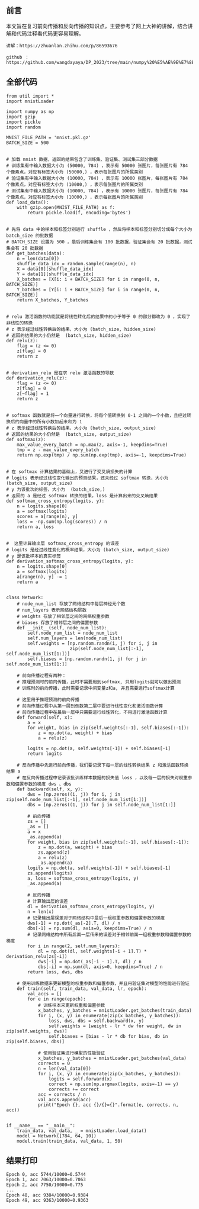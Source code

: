 ##	前言

本文旨在复习前向传播和反向传播的知识点，主要参考了网上大神的讲解，结合讲解和代码注释看代码更容易理解。

	讲解：https://zhuanlan.zhihu.com/p/86593676
	
	github ：https://github.com/wangdayaya/DP_2023/tree/main/numpy%20%E5%AE%9E%E7%8E%B0%20mnist%20%E8%AF%86%E5%88%AB%E4%BB%BB%E5%8A%A1

## 全部代码
	
	from util import *
	import mnistLoader
	
	import numpy as np
	import gzip
	import pickle
	import random
	
	MNIST_FILE_PATH = 'mnist.pkl.gz'
	BATCH_SIZE = 500
	
	
	# 加载 mnist 数据，返回的结果包含了训练集、验证集、测试集三部分数据
	# 训练集有中输入数据大小为 (50000, 784) ，表示有 50000 张图片，每张图片有 784 个像素点，对应有标签大小为 (50000,) ，表示每张图片的所属类别
	# 验证集有中输入数据大小为 (10000, 784) ，表示有 10000 张图片，每张图片有 784 个像素点，对应有标签大小为 (10000,) ，表示每张图片的所属类别
	# 测试集有中输入数据大小为 (10000, 784) ，表示有 10000 张图片，每张图片有 784 个像素点，对应有标签大小为 (10000,) ，表示每张图片的所属类别
	def load_data():
	    with gzip.open(MNIST_FILE_PATH) as f:
	        return pickle.load(f, encoding='bytes')
	
	
	# 先将 data 中的样本和标签分别进行 shuffle ，然后将样本和标签分别切分成每个大小为 batch_size 的批数据
	# BATCH_SIZE 设置为 500 ，最后训练集会有 100 批数据，验证集会有 20 批数据，测试集会有 20 批数据
	def get_batches(data):
	    n = len(data[0])
	    shuffle_data_idx = random.sample(range(n), n)
	    X = data[0][shuffle_data_idx]
	    Y = data[1][shuffle_data_idx]
	    X_batches = [X[i: i + BATCH_SIZE] for i in range(0, n, BATCH_SIZE)]
	    Y_batches = [Y[i: i + BATCH_SIZE] for i in range(0, n, BATCH_SIZE)]
	    return X_batches, Y_batches
	
	
	# relu 激活函数的功能就是将线性转化后的结果中的小于等于 0 的部分都改为 0 ，实现了非线性的转换
	# z 表示经过线性转换后的结果，大小为 (batch_size, hidden_size)
	# 返回的结果的大小仍然是  (batch_size, hidden_size)
	def relu(z):
	    flag = (z <= 0)
	    z[flag] = 0
	    return z
	
	
	# derivation_relu 是在求 relu 激活函数的导数
	def derivation_relu(z):
	    flag = (z <= 0)
	    z[flag] = 0
	    z[~flag] = 1
	    return z
	
	
	# softmax 函数就是将一个向量进行转换，将每个值转换到 0-1 之间的一个小数，且经过转换后的向量中的所有小数加起来和为 1
	# z 表示经过线性转换后的结果，大小为 (batch_size, output_size)
	# 返回的结果的大小仍然是  (batch_size, output_size)
	def softmax(z):
	    max_value_every_batch = np.max(z, axis=-1, keepdims=True)
	    tmp = z - max_value_every_batch
	    return np.exp(tmp) / np.sum(np.exp(tmp), axis=-1, keepdims=True)
	
	
	# 在 softmax 计算结果的基础上，又进行了交叉熵损失的计算
	# logits 表示经过线性变化输出的预测结果，还未经过 softmax 转换，大小为 (batch_size, output_size)
	# y 为该批次的标签，大小为  (batch_size,)
	# 返回的 a 是经过 softmax 转换的结果，loss 是计算出来的交叉熵结果
	def softmax_cross_entropy(logits, y):
	    n = logits.shape[0]
	    a = softmax(logits)
	    scores = a[range(n), y]
	    loss = -np.sum(np.log(scores)) / n
	    return a, loss
	
	
	#  这里计算输出层 softmax_cross_entropy 的误差
	# logits 是经过线性变化的概率结果，大小为 (batch_size, output_size)
	# y 是该批样本的真实标签
	def derivation_softmax_cross_entropy(logits, y):
	    n = logits.shape[0]
	    a = softmax(logits)
	    a[range(n), y] -= 1
	    return a
	
	
	class Network:
	    # node_num_list 存放了网络结构中每层神经元个数
	    # num_layers 表示网络结构层数
	    # weights 存放了相邻层之间的网络权重参数
	    # biases 存放了相邻层之间的偏置参数
	    def __init__(self, node_num_list):
	        self.node_num_list = node_num_list
	        self.num_layers = len(node_num_list)
	        self.weights = [np.random.randn(i, j) for i, j in
	                        zip(self.node_num_list[:-1], self.node_num_list[1:])]
	        self.biases = [np.random.randn(1, j) for j in self.node_num_list[1:]]
	
	    # 前向传播过程有两种：
	    # 推理预测时的前向传播，此时不需要用到softmax, 只用logits就可以做出预测
	    # 训练时的前向传播，此时需要记录中间变量z和a, 并且需要进行softmax计算
	
	    # 这里用于推理预测的前向传播
	    # 前向传播过程中从第一层到倒数第二层中要进行线性变化和激活函数计算
	    # 前向传播过程中在最后一层中只需要进行线性转化，不用进行激活函数计算
	    def forward(self, x):
	        a = x
	        for weight, bias in zip(self.weights[:-1], self.biases[:-1]):
	            z = np.dot(a, weight) + bias
	            a = relu(z)
	
	        logits = np.dot(a, self.weights[-1]) + self.biases[-1]
	        return logits
	
	    # 反向传播中先进行前向传播，我们要记录下每一层的线性转换结果 z 和激活函数转换结果 a
	    # 在反向传播过程中记录该批训练样本数据的损失值 loss ，以及每一层的损失对权重参数和偏置参数的梯度 dws 、dbs
	    def backward(self, x, y):
	        dws = [np.zeros((i, j)) for i, j in zip(self.node_num_list[:-1], self.node_num_list[1:])]
	        dbs = [np.zeros((1, j)) for j in self.node_num_list[1:]]
	
	        # 前向传播
	        zs = []
	        _as = []
	        a = x
	        _as.append(a)
	        for weight, bias in zip(self.weights[:-1], self.biases[:-1]):
	            z = np.dot(a, weight) + bias
	            zs.append(z)
	            a = relu(z)
	            _as.append(a)
	        logits = np.dot(a, self.weights[-1]) + self.biases[-1]
	        zs.append(logits)
	        a, loss = softmax_cross_entropy(logits, y)
	        _as.append(a)
	
	        # 反向传播
	        # 计算输出层的误差
	        dl = derivation_softmax_cross_entropy(logits, y)
	        n = len(x)
	        # 记录输出层误差对于网络结构中最后一组权重参数和偏置参数的梯度
	        dws[-1] = np.dot(_as[-2].T, dl) / n
	        dbs[-1] = np.sum(dl, axis=0, keepdims=True) / n
	        # 记录网络结构中所有后面一层传来的误差对于相邻前面一组权重参数和偏置参数的梯度
	        for i in range(2, self.num_layers):
	            dl = np.dot(dl, self.weights[-i + 1].T) * derivation_relu(zs[-i])
	            dws[-i] = np.dot(_as[-i - 1].T, dl) / n
	            dbs[-i] = np.sum(dl, axis=0, keepdims=True) / n
	        return loss, dws, dbs
	
	    # 使用训练数据来更新模型的权重参数和偏置参数，并且用验证集对模型的性能进行验证
	    def train(self, train_data, val_data, lr, epoch):
	        val_accs = []
	        for e in range(epoch):
	            # 训练样本来更新权重和偏置参数
	            x_batches, y_batches = mnistLoader.get_batches(train_data)
	            for i, (x, y) in enumerate(zip(x_batches, y_batches)):
	                loss, dws, dbs = self.backward(x, y)
	                self.weights = [weight - lr * dw for weight, dw in zip(self.weights, dws)]
	                self.biases = [bias - lr * db for bias, db in zip(self.biases, dbs)]
	
	            # 使用验证集进行模型的性能验证
	            x_batches, y_batches = mnistLoader.get_batches(val_data)
	            corrects = 0
	            n = len(val_data[0])
	            for i, (x, y) in enumerate(zip(x_batches, y_batches)):
	                logits = self.forward(x)
	                correct = np.sum(np.argmax(logits, axis=-1) == y)
	                corrects += correct
	            acc = corrects / n
	            val_accs.append(acc)
	            print("Epoch {}, acc {}/{}={}".format(e, corrects, n, acc))
	
	
	if __name__ == "__main__":
	    train_data, val_data, _ = mnistLoader.load_data()
	    model = Network([784, 64, 10])
	    model.train(train_data, val_data, 1, 50)

## 结果打印

	
	Epoch 0, acc 5744/10000=0.5744
	Epoch 1, acc 7063/10000=0.7063
	Epoch 2, acc 7750/10000=0.775
	...
	Epoch 48, acc 9384/10000=0.9384
	Epoch 49, acc 9363/10000=0.9363
 

